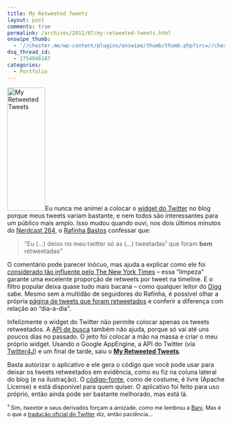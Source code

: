 ```yaml
---
title: My Retweeted Tweets
layout: post
comments: true
permalink: /archives/2011/07/my-retweeted-tweets.html
onswipe_thumb:
  - '//chester.me/wp-content/plugins/onswipe/thumb/thumb.php?src=//chester.me/wp-content/uploads/2011/07/myretweetedtweets1.png&amp;w=600&amp;h=800&amp;zc=1&amp;q=75&amp;f=0'
dsq_thread_id:
  - 1754046187
categories:
  - Portfolio
---
```

[<img class="alignright size-full wp-image-6137" title="My Retweeted Tweets" src="//chester.me/wp-content/uploads/2011/07/myretweetedtweets1.png" alt="My Retweeted Tweets" width="88" height="285" />][1]Eu nunca me animei a colocar o [widget do Twitter][2] no blog porque meus tweets variam bastante, e nem todos são interessantes para um público mais amplo. Isso mudou quando ouvi, nos dois últimos minutos do [Nerdcast 264][3], o [Rafinha Bastos][4] confessar que:

> &#8220;Eu (&#8230;) deixo no meu twitter só as (&#8230;) tweetadas¹ que foram **bem** retweetadas&#8221;

O comentário pode parecer inócuo, mas ajuda a explicar como ele foi [considerado tão influente pelo The New York Times][5] &#8211; essa &#8220;limpeza&#8221; garante uma excelente proporção de retweets por tweet na timeline. E o filtro popular deixa quase tudo mais bacana &#8211; como qualquer leitor do [Digg][6] sabe. Mesmo sem a multidão de seguidores do Rafinha, é possível olhar a própria [página de tweets que foram retweetados][7] e conferir a diferença com relação ao &#8220;dia-a-dia&#8221;.

Infelizmente o widget do Twitter não permite colocar apenas os tweets retweetados. A [API de busca][8] também não ajuda, porque só vai até uns poucos dias no passado. O jeito foi colocar a mão na massa e criar o meu próprio widget. Usando o Google AppEngine, a API do Twitter (via [Twitter4J][9]) e um final de tarde, saiu o **[My Retweeted Tweets][10]**.

Basta autorizar o aplicativo e ele gera o código que você pode usar para deixar os tweets retweetados em evidência, como eu fiz na coluna lateral do blog (e na ilustração). O [código-fonte][11], como de costume, é livre (Apache License) e está disponível para quem quiser. O aplicativo foi feito para uso próprio, então ainda pode ser bastante melhorado, mas está lá.

¹ <span style="font-size:0.9em">Sim, <em>tweetar</em> e seus derivados forçam a amizade, como me lembrou a <a href="http://baniverso.com">Bani</a>. Mas é o que a <a href="http://blog.pt.twitter.com/2011/06/oba-twitter-em-portugues-brasileiro.html">tradução oficial do Twitter</a> diz, então paciência&#8230;<span></p>

 [1]: http://myretweetedtweets.appspot.com
 [2]: http://twitter.com/about/resources/widgets
 [3]: http://jovemnerd.ig.com.br/nerdcast/nerdcast-264-nerdcast-em-pe-com-rafinha-bastos/
 [4]: http://www.rafinhabastos.com.br/
 [5]: http://entretenimento.r7.com/famosos-e-tv/noticias/rafinha-bastos-e-o-mais-influente-do-twitter-segundo-o-new-york-times-20110324.html
 [6]: http://digg.com
 [7]: http://twitter.com/#!/retweeted_of_mine
 [8]: http://search.twitter.com/api/
 [9]: http://twitter4j.org/en/index.html
 [10]: http://myretweetedtweets.appspot.com/
 [11]: http://github.com/chesterbr/myretweetedtweets
